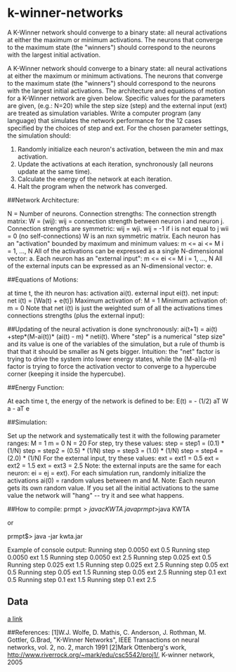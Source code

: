 # k-winner-networks
A K-Winner network should converge to a binary state: all neural activations at either the maximum or minimum activations. The neurons that converge to the maximum state (the "winners") should correspond to the neurons with the largest initial activation.

A K-Winner network should converge to a binary state: all neural activations at either the maximum or minimum activations. The neurons that converge to the maximum state (the "winners") should correspond to the neurons with the largest initial activations.
The architecture and equations of motion for a K-Winner network are given below. Specific values for the parameters are given, (e.g.: N=20) while the step size (step) and the external input (ext) are treated as simulation variables.
Write a computer program (any language) that simulates the network performance for the 12 cases specified by the choices of step and ext.
For the chosen parameter settings, the simulation should:

1. Randomly initialize each neuron's activation, between the min and max activation.
2. Update the activations at each iteration, synchronously (all neurons update at the same time).
3. Calculate the energy of the network at each iteration.
4. Halt the program when the network has converged.
 
##Network Architecture:

N = Number of neurons.
Connection strengths:
The connection strength matrix: W = (wij):
wij = connection strength between neuron i and neuron j.
Connection strengths are symmetric: wij = wji.
wij = -1 if i is not equal to j
wii = 0 (no self-connections)
W is an nxn symmetric matrix.
Each neuron has an "activation" bounded by maximum and minimum values:
m <= ai <= M i = 1, ..., N
All of the activations can be expressed as a single N-dimensional vector: a.
Each neuron has an "external input":
m <= ei <= M i = 1, ..., N
All of the external inputs can be expressed as an N-dimensional vector: e.
 
##Equations of Motions:

at time t, the ith neuron has:
activation ai(t).
external input ei(t).
net input:
net i(t) = [Wa(t) + e(t)]i
Maximum activation of: M = 1
Minimum activation of: m = 0
Note that net i(t) is just the weighted sum of all the activations times connections strengths (plus the external input):
 
##Updating of the neural activation is done synchronously:
ai(t+1) = ai(t) +step*(M-ai(t))* (ai(t) - m) * neti(t).
Where "step" is a numerical "step size" and its value is one of the variables of the simulation, but a rule of thumb is that that it should be smaller as N gets bigger.
Intuition: the "net" factor is trying to drive the system into lower energy states, while the (M-a)(a-m) factor is trying to force the activation vector to converge to a hypercube corner (keeping it inside the hypercube).
 
##Energy Function:

At each time t, the energy of the network is defined to be:
E(t) = - (1/2) aT W a - aT e
 
##Simulation:

Set up the network and systematically test it with the following parameter ranges:
M = 1
m = 0
N = 20
For step, try these values:
step = step1 = (0.1) * (1/N)
step = step2 = (0.5) * (1/N)
step = step3 = (1.0) * (1/N)
step = step4 = (2.0) * (1/N)
For the external input, try these values:
ext = ext1 = 0.5
ext = ext2 = 1.5
ext = ext3 = 2.5
Note: the external inputs are the same for each neuron: ei = ej = ext).
For each simulation run, randomly initialize the activations
ai(0) = random values between m and M.
Note: Each neuron gets its own random value. If you set all the initial activations to the same value the network will "hang" -- try it and see what happens.

##How to compile:
prmpt$>javac KWTA.java
prmpt$>java KWTA
 
or
 
prmpt$> java -jar kwta.jar
 
Example of console output:
Running step 0.0050 ext 0.5
Running step 0.0050 ext 1.5
Running step 0.0050 ext 2.5
Running step 0.025 ext 0.5
Running step 0.025 ext 1.5
Running step 0.025 ext 2.5
Running step 0.05 ext 0.5
Running step 0.05 ext 1.5
Running step 0.05 ext 2.5
Running step 0.1 ext 0.5
Running step 0.1 ext 1.5
Running step 0.1 ext 2.5

## Data 
[a link](http://preet.sesolution.com/CSC5542/p1/rawdata.html)

##References:
[1]W.J. Wolfe, D. Mathis, C. Anderson, J. Rothman, M. Gottler, G.Brad, "K-Winner Networks", IEEE Transactions on neural networks, vol. 2, no. 2, march 1991
[2]Mark Ottenberg's work, http://www.riverrock.org/~mark/edu/csc5542/proj1/, K-winner network, 2005
